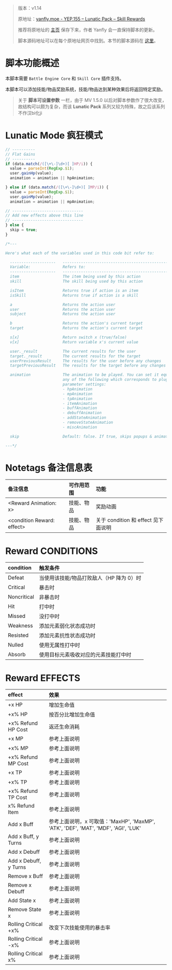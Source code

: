 > 版本：v1.14
>
> 原地址：[yanfly.moe - YEP.155 – Lunatic Pack – Skill Rewards](http://yanfly.moe/2017/11/03/yep-155-lunatic-pack-skill-rewards-rpg-maker-mv/)
> 
> 推荐将原地址的 [主页](http://yanfly.moe/yep/) 保存下来，作者 Yanfly 会一直保持脚本的更新。
> 
> 脚本源码地址可以在每个原地址网页中找到。本节的脚本源码在 [这里](https://www.dropbox.com/s/do13dtde32v1uil/YEP_Z_SkillRewards.js?dl=0)。

# 脚本功能概述

本脚本需要 `Battle Engine Core` 和 `Skill Core` 插件支持。

本脚本可以添加技能/物品奖励系统，技能/物品达到某种效果后将返回特定奖励。

> 关于 **脚本可设置参数** 一栏，由于 MV 1.5.0 以后对脚本参数作了很大改变，故结构可以颇为复杂，而该 **Lunatic Pack** 系列又较为特殊，故之后该系列不作汉bi化ji

# Lunatic Mode 疯狂模式

```JavaScript
// ----------
// Flat Gains
// ----------
if (data.match(/([\+\-]\d+)[ ]HP/i)) {
  value = parseInt(RegExp.$1);
  user.gainHp(value);
  animation = animation || hpAnimation;

} else if (data.match(/([\+\-]\d+)[ ]MP/i)) {
  value = parseInt(RegExp.$1);
  user.gainMp(value);
  animation = animation || mpAnimation;

// -------------------------------
// Add new effects above this line
// -------------------------------
} else {
  skip = true;
}

/*---

Here's what each of the variables used in this code bit refer to:

  --------------------   ---------------------------------------------------
  Variable:              Refers to:
  --------------------   ---------------------------------------------------
  item                   The item being used by this action
  skill                  The skill being used by this action

  isItem                 Returns true if action is an item
  isSkill                Returns true if action is a skill

  a                      Returns the action user
  user                   Returns the action user
  subject                Returns the action user

  b                      Returns the action's current target
  target                 Returns the action's current target

  s[x]                   Return switch x (true/false)
  v[x]                   Return variable x's current value

  user._result           The current results for the user
  target._result         The current results for the target
  userPreviousResult     The results for the user before any changes
  targetPreviousResult   The results for the target before any changes

  animation              The animation to be played. You can set it equal to
                         any of the following which corresponds to plugin
                         parameter settings:
                         - hpAnimation
                         - mpAnimation
                         - tpAnimation
                         - itemAnimation
                         - buffAnimation
                         - debuffAnimation
                         - addStateAnimation
                         - removeStateAnimation
                         - miscAnimation

  skip                   Default: false. If true, skips popups & animations

---*/
```

# Notetags 备注信息表

备注信息|可作用范围|功能
:-|:-|:-
&lt;Reward Animation: x>|技能、物品|奖励动画
&lt;condition Reward: effect>|技能、物品|关于 condition 和 effect 见下面说明

# Reward CONDITIONS

condition|触发条件
:-|:-
Defeat|当使用该技能/物品打败敌人（HP 降为 0）时
Critical|暴击时
Noncritical|非暴击时
Hit|打中时
Missed|没打中时
Weakness|添加元素弱化状态成功时
Resisted|添加元素抗性状态成功时
Nulled|使用无属性打中时
Absorb|使用目标元素吸收对应的元素技能打中时

# Reward EFFECTS

effect|效果
:-|:-
+x HP|增加生命值
+x% HP|按百分比增加生命值
+x% Refund HP Cost|返还生命消耗
+x MP|参考上面说明
+x% MP|参考上面说明
+x% Refund MP Cost|参考上面说明
+x TP|参考上面说明
+x% TP|参考上面说明
+x% Refund TP Cost|参考上面说明
x% Refund Item|参考上面说明
Add x Buff|参考上面说明，x 可取值：'MaxHP', 'MaxMP', 'ATK', 'DEF', 'MAT', 'MDF', 'AGI', 'LUK'
Add x Buff, y Turns|参考上面说明
Add x Debuff|参考上面说明
Add x Debuff, y Turns|参考上面说明
Remove x Buff|参考上面说明
Remove x Debuff|参考上面说明
Add State x|参考上面说明
Remove State x|参考上面说明
Rolling Critical +x%|改变下次技能使用的暴击率
Rolling Critical -x%|参考上面说明
Rolling Critical x%|参考上面说明
